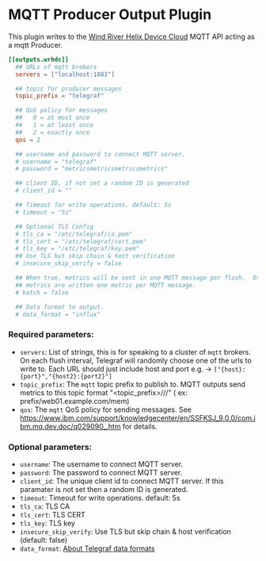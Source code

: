 # MQTT Producer Output Plugin

This plugin writes to the [Wind River Helix Device Cloud](https://helixdevicecloud.com) MQTT API acting as a mqtt Producer.

```toml
[[outputs.wrhdc]]
  ## URLs of mqtt brokers
  servers = ["localhost:1883"]

  ## topic for producer messages
  topic_prefix = "telegraf"

  ## QoS policy for messages
  ##   0 = at most once
  ##   1 = at least once
  ##   2 = exactly once
  qos = 2

  ## username and password to connect MQTT server.
  # username = "telegraf"
  # password = "metricsmetricsmetricsmetrics"

  ## client ID, if not set a random ID is generated
  # client_id = ""

  ## Timeout for write operations. default: 5s
  # timeout = "5s"

  ## Optional TLS Config
  # tls_ca = "/etc/telegraf/ca.pem"
  # tls_cert = "/etc/telegraf/cert.pem"
  # tls_key = "/etc/telegraf/key.pem"
  ## Use TLS but skip chain & host verification
  # insecure_skip_verify = false

  ## When true, metrics will be sent in one MQTT message per flush.  Otherwise,
  ## metrics are written one metric per MQTT message.
  # batch = false

  ## Data format to output.
  # data_format = "influx"
```

### Required parameters:

* `servers`: List of strings, this is for speaking to a cluster of `mqtt` brokers. On each flush interval, Telegraf will randomly choose one of the urls to write to. Each URL should just include host and port e.g. -> `["{host}:{port}","{host2}:{port2}"]`
* `topic_prefix`: The `mqtt` topic prefix to publish to. MQTT outputs send metrics to this topic format "<topic_prefix>/<hostname>/<pluginname>/" ( ex: prefix/web01.example.com/mem)
* `qos`: The `mqtt` QoS policy for sending messages. See https://www.ibm.com/support/knowledgecenter/en/SSFKSJ_9.0.0/com.ibm.mq.dev.doc/q029090_.htm for details.

### Optional parameters:
* `username`: The username to connect MQTT server.
* `password`: The password to connect MQTT server.
* `client_id`: The unique client id to connect MQTT server. If this paramater is not set then a random ID is generated.
* `timeout`: Timeout for write operations. default: 5s
* `tls_ca`: TLS CA
* `tls_cert`: TLS CERT
* `tls_key`: TLS key
* `insecure_skip_verify`: Use TLS but skip chain & host verification (default: false)
* `data_format`: [About Telegraf data formats](https://github.com/influxdata/telegraf/blob/master/docs/DATA_FORMATS_OUTPUT.md)
